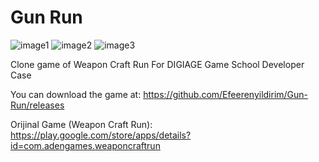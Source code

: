# Gun Run
![image1](https://github.com/Efeerenyildirim/Gun-Run/assets/154749990/ffed8d88-8a56-4612-96c0-63561cb08c24)
![image2](https://github.com/Efeerenyildirim/Gun-Run/assets/154749990/d1ab598e-65bb-4252-96aa-5f8470fb2eb0)
![image3](https://github.com/Efeerenyildirim/Gun-Run/assets/154749990/0a4c6759-b98a-45c2-b91e-57c8a748469a)

Clone game of Weapon Craft Run For DIGIAGE Game School Developer Case

You can download the game at: https://github.com/Efeerenyildirim/Gun-Run/releases

Orijinal Game (Weapon Craft Run): https://play.google.com/store/apps/details?id=com.adengames.weaponcraftrun


